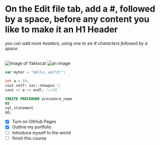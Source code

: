# On the Edit file tab, add a #, followed by a space, before any content you like to make it an H1 Header
###### you can add more headers, using one to six # characters followed by a space.


![Image of Yaktocat](https://octodex.github.com/images/yaktocat.png)
![an image](https://octodex.github.com/images/saritocat.png)


``` javascript
var myVar = "Hello, world!";
```

``` c++
int a = 59;
cout.setf( ios::showpos );
cout << a << endl; //+59
```

``` sql
CREATE PROCEDURE procedure_name
AS
sql_statement
GO;
```
- [x] Turn on GitHub Pages
- [x] Outline my portfolio
- [ ] Introduce myself to the world
- [ ] finish this course
